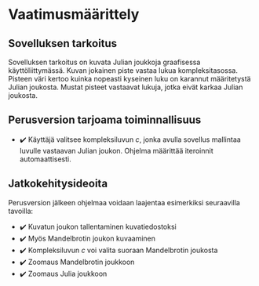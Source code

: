 # Vaatimusmäärittely
## Sovelluksen tarkoitus
Sovelluksen tarkoitus on kuvata Julian joukkoja graafisessa käyttöliittymässä. Kuvan jokainen piste vastaa lukua kompleksitasossa. Pisteen väri kertoo kuinka nopeasti kyseinen luku on karannut määritetystä Julian joukosta. Mustat pisteet vastaavat lukuja, jotka eivät karkaa Julian joukosta.
## Perusversion tarjoama toiminnallisuus
- :heavy_check_mark: Käyttäjä valitsee kompleksiluvun *c*, jonka avulla sovellus mallintaa luvulle vastaavan Julian joukon. Ohjelma määrittää iteroinnit automaattisesti.
## Jatkokehitysideoita
Perusversion jälkeen ohjelmaa voidaan laajentaa esimerkiksi seuraavilla tavoilla:
- :heavy_check_mark: Kuvatun joukon tallentaminen kuvatiedostoksi
- :heavy_check_mark: Myös Mandelbrotin joukon kuvaaminen
- :heavy_check_mark: Kompleksiluvun *c* voi valita suoraan Mandelbrotin joukosta
- :heavy_check_mark: Zoomaus Mandelbrotin joukkoon
- :heavy_check_mark: Zoomaus Julia joukkoon
